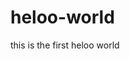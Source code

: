 # heloo-world
this is the first heloo world
<html>
  <head>
  
  <title></title>
  </head>
   <body>

</body>
  
  
  </html>
